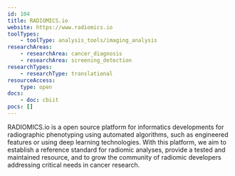 ```yaml
---
id: 104
title: RADIOMICS.io
website: https://www.radiomics.io
toolTypes:
    - toolType: analysis_tools/imaging_analysis
researchAreas:
    - researchArea: cancer_diagnosis
    - researchArea: screening_detection
researchTypes:
    - researchType: translational
resourceAccess:
    type: open
docs:
    - doc: cbiit
pocs: []        
---
```

RADIOMICS.io is a open source platform for informatics developments for radiographic phenotyping using automated algorithms, such as engineered features or using deep learning technologies. With this platform, we aim to establish a reference standard for radiomic analyses, provide a tested and maintained resource, and to grow the community of radiomic developers addressing critical needs in cancer research.
